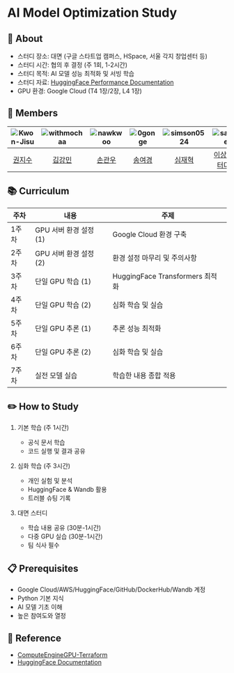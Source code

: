 # AI Model Optimization Study


## 🔭 About 
- 스터디 장소: 대면 (구글 스타트업 캠퍼스, HSpace, 서울 각지 창업센터 등)
- 스터디 시간: 협의 후 결정 (주 1회, 1-2시간)
- 스터디 목적: AI 모델 성능 최적화 및 서빙 학습
- 스터디 자료: [HuggingFace Performance Documentation](https://huggingface.co/docs/transformers/performance)
- GPU 환경: Google Cloud (T4 1장/2장, L4 1장)


## 👥 Members
| ![Kwon-Jisu](https://avatars.githubusercontent.com/u/164470939?v=4) | ![withmochaa](https://avatars.githubusercontent.com/u/112954275?v=4) | ![nawkwoo](https://avatars.githubusercontent.com/u/92711477?v=4) | ![0gonge](https://avatars.githubusercontent.com/u/88605949?v=4) | ![simson0524](https://avatars.githubusercontent.com/u/116555114?v=4) | ![sangylee](https://avatars.githubusercontent.com/u/52999093?v=4) |
|:--:|:--:|:--:|:--:|:--:|:--:|
| [권지수](https://github.com/Kwon-Jisu) | [김강민](https://github.com/withmochaa) | [손관우](https://github.com/nawkwoo) | [송여경](https://github.com/0gonge) | [심재혁](https://github.com/simson0524) | [이상윤(스터디장)](https://github.com/falconlee236) |

## 📚 Curriculum
| 주차 | 내용 | 주제 |
|-----|------|------|
| 1주차 | GPU 서버 환경 설정 (1) | Google Cloud 환경 구축 |
| 2주차 | GPU 서버 환경 설정 (2) | 환경 설정 마무리 및 주의사항 |
| 3주차 | 단일 GPU 학습 (1) | HuggingFace Transformers 최적화 |
| 4주차 | 단일 GPU 학습 (2) | 심화 학습 및 실습 |
| 5주차 | 단일 GPU 추론 (1) | 추론 성능 최적화 |
| 6주차 | 단일 GPU 추론 (2) | 심화 학습 및 실습 |
| 7주차 | 실전 모델 실습 | 학습한 내용 종합 적용 |


## ✏️ How to Study
1. 기본 학습 (주 1시간)
   - 공식 문서 학습
   - 코드 실행 및 결과 공유

2. 심화 학습 (주 3시간)
   - 개인 실험 및 분석
   - HuggingFace & Wandb 활용
   - 트러블 슈팅 기록

3. 대면 스터디
   - 학습 내용 공유 (30분-1시간)
   - 다중 GPU 실습 (30분-1시간)
   - 팀 식사 필수


## 📋 Prerequisites
- Google Cloud/AWS/HuggingFace/GitHub/DockerHub/Wandb 계정
- Python 기본 지식
- AI 모델 기초 이해
- 높은 참여도와 열정


## 📑 Reference
- [ComputeEngineGPU-Terraform](https://github.com/OptiMaps/ComputeEngineGPU-Terraform)
- [HuggingFace Documentation](https://huggingface.co/docs/transformers/performance)
